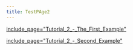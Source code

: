 ```yaml
---
title: TestPAge2
---
```

[include_page="Tutorial_2_-_The_First_Example"]({{site.pagesurl}}/include_page="Tutorial_2_-_The_First_Example")

[include_page="Tutorial_2_-_Second_Example"]({{site.pagesurl}}/include_page="Tutorial_2_-_Second_Example")
